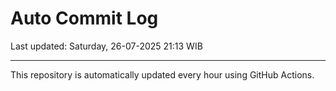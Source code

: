 # Auto Commit Log

Last updated: Saturday, 26-07-2025 21:13 WIB

---

This repository is automatically updated every hour using GitHub Actions.
